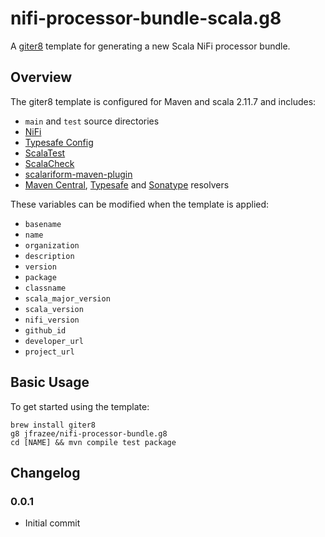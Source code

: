 # nifi-processor-bundle-scala.g8

A [giter8](https://github.com/n8han/giter8) template for generating a new Scala NiFi processor bundle.

## Overview

The giter8 template is configured for Maven and scala 2.11.7 and includes:

* `main` and `test` source directories
* [NiFi](https://github.com/apache/nifi)
* [Typesafe Config](https://github.com/typesafehub/config)
* [ScalaTest](http://www.scalatest.org/)
* [ScalaCheck](https://www.scalacheck.org)
* [scalariform-maven-plugin](https://github.com/scala-ide/scalariform)
* [Maven Central](http://search.maven.org), [Typesafe](https://bintray.com/typesafe) and [Sonatype](http://central.sonatype.org) resolvers

These variables can be modified when the template is applied:

* `basename`
* `name`
* `organization`
* `description`
* `version`
* `package`
* `classname`
* `scala_major_version`
* `scala_version`
* `nifi_version`
* `github_id`
* `developer_url`
* `project_url`

## Basic Usage

To get started using the template:

```
brew install giter8
g8 jfrazee/nifi-processor-bundle.g8
cd [NAME] && mvn compile test package
```

## Changelog

### 0.0.1

* Initial commit
